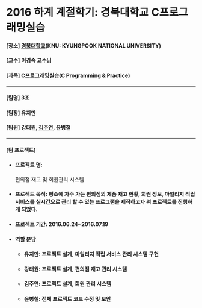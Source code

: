 # 2016 하계 계절학기: 경북대학교 C프로그래밍실습
<h4> [장소] <a href="https://www.knu.ac.kr">경북대학교</a>(KNU: KYUNGPOOK NATIONAL UNIVERSITY)</h4>
<h4> [교수] 이경숙 교수님</h4>
<h4> [과목] C프로그래밍실습(C Programming & Practice)</h4>
<hr>
<h4> [팀명] 3조</h4>
<h4> [팀장] 유지만</h4>
<h4> [팀원] 강태원, <a href="https://github.com/jysaa5">김주연</a>, 윤병철</h4>
<hr>
<h4> [팀 프로젝트]</h4>
<ul>
  <li><h4>프로젝트 명:</h4> 편의점 재고 및 회원관리 시스템</li>
  <li><h4>프로젝트 목적: 평소에 자주 가는 편의점의 제품 재고 현황, 회원 정보, 마일리지 적립 서비스를 실시간으로 관리 할 수 있는 프로그램을 제작하고자 위 프로젝트를 진행하게 되었다.</h4></li>
  <li><h4>프로젝트 기간: 2016.06.24~2016.07.19</h4></li>
  <li><h4>역할 분담</h4></li>
  <ul>
    <li><h4>유지만: 프로젝트 설계, 마일리지 적립 서비스 관리 시스템 구현</h4></li>
    <li><h4>강태원: 프로젝트 설계, 편의점 재고 관리 시스템</h4></li>
    <li><h4>김주연: 프로젝트 설계, 회원 관리 시스템</h4></li>
    <li><h4>윤병철: 전체 프로젝트 코드 수정 및 보안</h4></li>
  </ul>
</ul>

